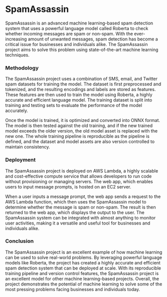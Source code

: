 # SpamAssassin


SpamAssassin is an advanced machine learning-based spam detection system that uses a powerful language model called Roberta to check whether incoming messages are spam or non-spam. With the ever-increasing amount of unwanted messages, spam detection has become a critical issue for businesses and individuals alike. The SpamAssassin project aims to solve this problem using state-of-the-art machine learning techniques.

### Methodology

The SpamAssassin project uses a combination of SMS, email, and Twitter spam datasets for training the model. The dataset is first preprocessed and tokenized, and the resulting encodings and labels are stored as features. These features are then used to train the model using Roberta, a highly accurate and efficient language model. The training dataset is split into training and testing sets to evaluate the performance of the model accurately.

Once the model is trained, it is optimized and converted into ONNX format. The model is then tested against the old training, and if the new trained model exceeds the older version, the old model asset is replaced with the new one. The whole training pipeline is reproducible as the pipeline is defined, and the dataset and model assets are also version controlled to maintain consistency.

### Deployment

The SpamAssassin project is deployed on AWS Lambda, a highly scalable and cost-effective compute service that allows developers to run code without provisioning or managing servers. The web app, which enables users to input message prompts, is hosted on an EC2 server.

When a user inputs a message prompt, the web app sends a request to the AWS Lambda function, which then uses the SpamAssassin model to determine whether the message is spam or non-spam. The result is then returned to the web app, which displays the output to the user. The SpamAssassin system can be integrated with almost anything to monitor user activities, making it a versatile and useful tool for businesses and individuals alike.

### Conclusion

The SpamAssassin project is an excellent example of how machine learning can be used to solve real-world problems. By leveraging powerful language models like Roberta, the project has created a highly accurate and efficient spam detection system that can be deployed at scale. With its reproducible training pipeline and version control features, the SpamAssassin project is an excellent model for other machine learning-based projects. Overall, the project demonstrates the potential of machine learning to solve some of the most pressing problems facing businesses and individuals today.
